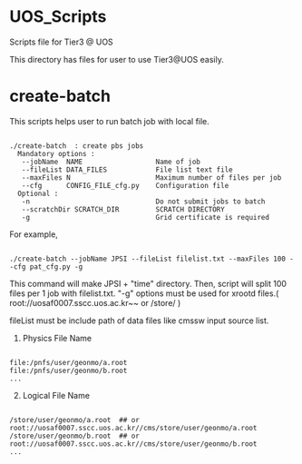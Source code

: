 UOS_Scripts
===========

Scripts file for Tier3 @ UOS

This directory has files for user to use Tier3@UOS easily.

# create-batch  
This scripts helps user to run batch job with local file.

<pre><code>
./create-batch  : create pbs jobs
  Mandatory options :
   --jobName  NAME                  Name of job
   --fileList DATA_FILES            File list text file
   --maxFiles N                     Maximum number of files per job
   --cfg      CONFIG_FILE_cfg.py    Configuration file
  Optional :
   -n                               Do not submit jobs to batch
   --scratchDir SCRATCH_DIR         SCRATCH DIRECTORY
   -g                               Grid certificate is required
</code></pre>

For example,
<pre><code>
./create-batch --jobName JPSI --fileList filelist.txt --maxFiles 100 --cfg pat_cfg.py -g
</code></pre>
This command will make JPSI + "time" directory. 
Then, script will split 100 files per 1 job with filelist.txt.
"-g" options must be used for xrootd files.( root://uosaf0007.sscc.uos.ac.kr~~ or /store/ )

fileList must be include path of data files like cmssw input source list.
1. Physics File Name
<pre><code>
file:/pnfs/user/geonmo/a.root
file:/pnfs/user/geonmo/b.root
...
</code></pre>
2. Logical File Name
<pre><code>
/store/user/geonmo/a.root  ## or root://uosaf0007.sscc.uos.ac.kr//cms/store/user/geonmo/a.root
/store/user/geonmo/b.root  ## or root://uosaf0007.sscc.uos.ac.kr//cms/store/user/geonmo/b.root
...
</code></pre>
    
